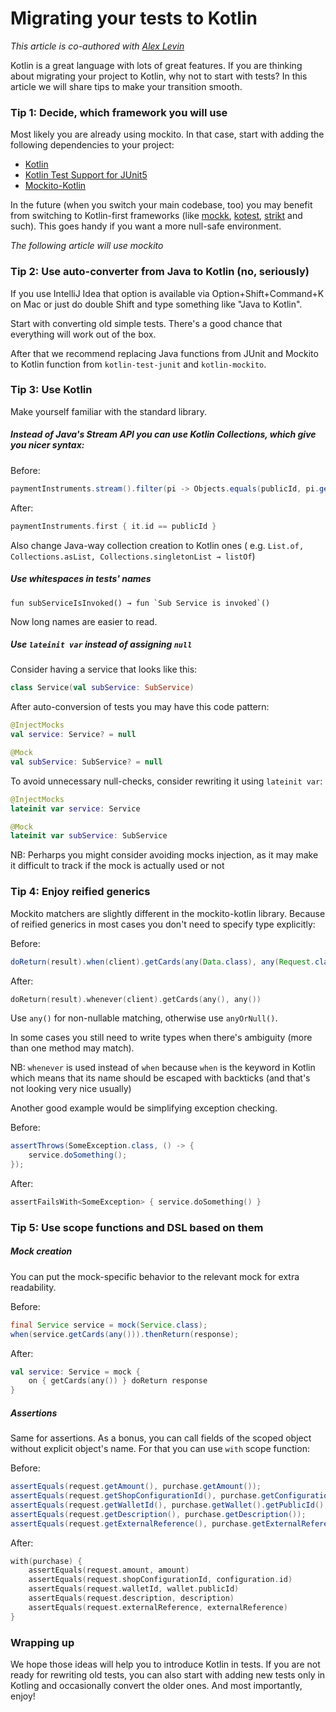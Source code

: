 # Migrating your tests to Kotlin

*This article is co-authored with [Alex Levin](https://twitter.com/Jellymath)*

Kotlin is a great language with lots of great features. If you are thinking about migrating your project to Kotlin, why
not to start with tests? In this article we will share tips to make your transition smooth.

### Tip 1: Decide, which framework you will use

Most likely you are already using mockito. In that case, start with adding the following dependencies to your project:

- [Kotlin](https://search.maven.org/artifact/org.jetbrains.kotlin/kotlin-stdlib-jdk8)
- [Kotlin Test Support for JUnit5](https://search.maven.org/artifact/org.jetbrains.kotlin/kotlin-test-junit5)
- [Mockito-Kotlin](https://search.maven.org/artifact/com.nhaarman.mockitokotlin2/mockito-kotlin)

In the future (when you switch your main codebase, too) you may benefit from switching to Kotlin-first frameworks (like
[mockk](https://github.com/mockk/mockk), [kotest](https://github.com/kotest/kotest), [strikt](https://github.com/robfletcher/strikt) and such). This goes handy if you want a more null-safe environment.

*The following article will use mockito*

### Tip 2: Use auto-converter from Java to Kotlin (no, seriously)

If you use IntelliJ Idea that option is available via Option+Shift+Command+K on Mac or just do double Shift and type
something like "Java to Kotlin".

Start with converting old simple tests. There's a good chance that everything will work out of the box.

After that we recommend replacing Java functions from JUnit and Mockito to Kotlin function from `kotlin-test-junit`
and `kotlin-mockito`.

### Tip 3: Use Kotlin

Make yourself familiar with the standard library.

##### Instead of Java's Stream API you can use Kotlin Collections, which give you nicer syntax:

Before:

```java
paymentInstruments.stream().filter(pi -> Objects.equals(publicId, pi.getId())).findFirst().orElseThrow()
```

After:

```kotlin
paymentInstruments.first { it.id == publicId }
```

Also change Java-way collection creation to Kotlin ones (
e.g. `List.of, Collections.asList, Collections.singletonList → listOf`)

##### Use whitespaces in tests' names

```
fun subServiceIsInvoked() → fun `Sub Service is invoked`()
```

Now long names are easier to read.

##### Use `lateinit var` instead of assigning `null`

Consider having a service that looks like this:

```kotlin
class Service(val subService: SubService)
```

After auto-conversion of tests you may have this code pattern:

```kotlin
@InjectMocks
val service: Service? = null

@Mock
val subService: SubService? = null
```

To avoid unnecessary null-checks, consider rewriting it using `lateinit var`:

```kotlin
@InjectMocks
lateinit var service: Service

@Mock
lateinit var subService: SubService
```

NB: Perharps you might consider avoiding mocks injection, as it may make it difficult to track if the mock is actually used or
not

### Tip 4: Enjoy reified generics

Mockito matchers are slightly different in the mockito-kotlin library. Because of reified generics in most cases you don't
need to specify type explicitly:

Before:

```java
doReturn(result).when(client).getCards(any(Data.class), any(Request.class));
```

After:

```kotlin
doReturn(result).whenever(client).getCards(any(), any())
```

Use `any()` for non-nullable matching, otherwise use `anyOrNull()`.

In some cases you still need to write types when there's ambiguity (more than one method may match).

NB: `whenever` is used instead of `when` because `when` is the keyword in Kotlin which means that its name should be escaped with backticks 
(and that's not looking very nice usually)

Another good example would be simplifying exception checking.

Before:
```java
assertThrows(SomeException.class, () -> {
    service.doSomething();
});
```

After:
```kotlin
assertFailsWith<SomeException> { service.doSomething() }
```


### Tip 5: Use scope functions and DSL based on them

##### Mock creation

You can put the mock-specific behavior to the relevant mock for extra readability.

Before:

```java
final Service service = mock(Service.class);
when(service.getCards(any())).thenReturn(response);
```

After:

```kotlin
val service: Service = mock {
    on { getCards(any()) } doReturn response
}
```

##### Assertions

Same for assertions. As a bonus, you can call fields of the scoped object without explicit object's name.
For that you can use `with` scope function:

Before:

```java
assertEquals(request.getAmount(), purchase.getAmount());
assertEquals(request.getShopConfigurationId(), purchase.getConfiguration().getId());
assertEquals(request.getWalletId(), purchase.getWallet().getPublicId();
assertEquals(request.getDescription(), purchase.getDescription());
assertEquals(request.getExternalReference(), purchase.getExternalReference());
```

After:

```kotlin
with(purchase) {
    assertEquals(request.amount, amount)
    assertEquals(request.shopConfigurationId, configuration.id)
    assertEquals(request.walletId, wallet.publicId)
    assertEquals(request.description, description)
    assertEquals(request.externalReference, externalReference)
}
```

### Wrapping up

We hope those ideas will help you to introduce Kotlin in tests. If you are not ready for rewriting old tests, 
you can also start with adding new tests only in Kotling and occasionally convert the older ones. And most importantly, enjoy!
